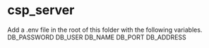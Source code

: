 # csp_server

Add a .env file in the root of this folder with the following variables. 
  DB_PASSWORD
  DB_USER
  DB_NAME
  DB_PORT
  DB_ADDRESS
